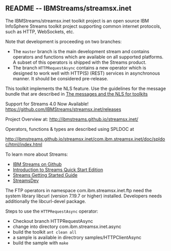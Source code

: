 ## README --  IBMStreams/streamsx.inet

The IBMStreams/streamsx.inet toolkit project is an open source IBM InfoSphere Streams toolkit project supporting common internet protocols, such as HTTP, WebSockets, etc.

Note that development is proceeding on two branches: 
* The `master` branch is the main development stream and contains operators and functions which are available on all supported platforms. A subset of this operators is shipped with the Streams product.
* The branch `HTTPRequestAsync` contains a new operator which is designed to work well with HTTP(S) (REST) services in asynchronous manner. It should be considered pre-release.

This toolkit implements the NLS feature. Use the guidelines for the message bundle that are described in [The messages and the NLS for toolkits](https://github.com/IBMStreams/administration/wiki/Messages-and-National-Language-Support-for-toolkits)

Support for Streams 4.0 Now Available!
https://github.com/IBMStreams/streamsx.inet/releases

Project Overview at: http://ibmstreams.github.io/streamsx.inet/

Operators, functions & types are described using SPLDOC at

http://ibmstreams.github.io/streamsx.inet/com.ibm.streamsx.inet/doc/spldoc/html/index.html

To learn more about Streams:
* [IBM Streams on Github](http://ibmstreams.github.io)
* [Introduction to Streams Quick Start Edition](http://ibmstreams.github.io/streamsx.documentation/docs/4.1/qse-intro/)
* [Streams Getting Started Guide](http://ibmstreams.github.io/streamsx.documentation/docs/4.1/qse-getting-started/)
* [StreamsDev](https://developer.ibm.com/streamsdev/)

The FTP operators in namespace com.ibm.streamsx.inet.ftp need the system library libcurl (version 7.19.7 or higher) installed.
Developers needs additionally the libcurl-devel package.

Steps to use the `HTTPRequestAsync` operator:
* Checkout branch HTTPRequestAsync
* change into directory com.ibm.streamsx.inet.async
* build the toolkit `ant clean all`
* a sample is available in directrory samples/HTTPClientAsync
* build the sample with `make`
